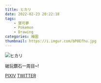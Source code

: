 ```yaml
---
title: ヒカリ
date: 2022-02-23 20:22:18
tags:
    - 寶可夢
    - Pokemon
    - Drawing
categories: 繪圖
thumbnail: https://i.imgur.com/bP0Efhu.jpg
---
```

![ヒカリ](https://i.imgur.com/bP0Efhu.jpg)

破玩鑽石一周目~!

[PIXIV](https://www.pixiv.net/artworks/94412874)
[TWITTER](https://twitter.com/cylin910021/status/1464577875345309696)